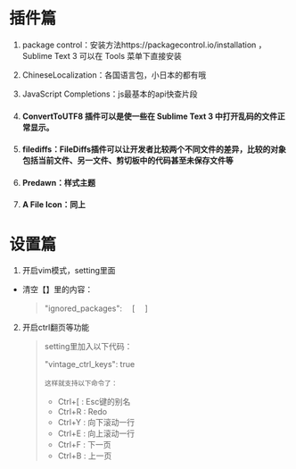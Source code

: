 # 插件篇

1. package control：安装方法https://packagecontrol.io/installation ，Sublime Text 3 可以在 Tools 菜单下直接安装

2. ChineseLocalization：各国语言包，小日本的都有哦

3. JavaScript Completions：js最基本的api快查片段

4. #### ConvertToUTF8 插件可以是使一些在 Sublime Text 3 中打开乱码的文件正常显示。

5. #### filediffs：FileDiffs插件可以让开发者比较两个不同文件的差异，比较的对象包括当前文件、另一文件、剪切板中的代码甚至未保存文件等

6. #### Predawn：样式主题

7. #### A File Icon：同上


# 设置篇

1. 开启vim模式，setting里面

- 清空【】里的内容：

  > "ignored_packages":
  > 　[
  > 　]

2. 开启ctrl翻页等功能

   > setting里加入以下代码：
   >
   > "vintage_ctrl_keys": true
   >
   > `这样就支持以下命令了：`　　
   >
   > - Ctrl+[ : Esc键的别名
   > - Ctrl+R : Redo
   > - Ctrl+Y : 向下滚动一行
   > - Ctrl+E : 向上滚动一行
   > - Ctrl+F : 下一页
   > - Ctrl+B : 上一页